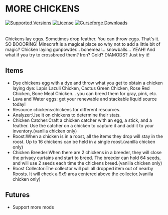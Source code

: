 # MORE CHICKENS  

<a href="https://www.curseforge.com/minecraft/mc-mods/morechickens"><img src="https://img.shields.io/badge/Available%20for-MC%201.16.5,%201.17.1-c70039" alt="Supported Versions"></a>
<a href="https://github.com/cnlimiter/MoreChickens/blob/1.18-forge/LICENSE"><img src="https://img.shields.io/github/license/cnlimiter/MoreChickens?style=flat&color=900c3f" alt="License"></a>
<a href="https://www.curseforge.com/minecraft/mc-mods/morechickens"><img src="http://cf.way2muchnoise.eu/morechickens.svg" alt="Curseforge Downloads"></a><br><br>  
Chickens lay eggs. Sometimes drop feather. You can throw eggs. That's it. SO BOOORING! Minecraft is a magical place so why not to add a little bit of magic? Chicken laying gunpowder... bonemeal... snowballs... YEAH! And what if you try to crossbreed them? Iron? Gold? DIAMODS? Just try it!




## Items
- Dye chickens egg with a dye and throw what you get to obtain a chicken laying dye: Lapis Lazuli Chicken, Cactus Green Chicken, Rose Red Chicken, Bone Meal Chicken... you can breed them for gray, pink, etc.
- Lava and Water eggs: get your renewable and stackable liquid source today!
- Resource chickens:chickens for different resources.
- Analyzer:Use it on chickens to determine their stats.
- Chicken Catcher:Craft a chicken catcher with an egg, a stick, and a feather. Use the catcher on a chicken to capture it and add it to your inventory.(vanilla chicken only)
- Roost:When a chicken is in a roost, all the items they drop will stay in the roost. Up to 16 chickens can be held in a single roost.(vanilla chicken only)
- Chicken Breeder:When there are 2 chickens in a breeder, they will close the privacy curtains and start to breed. The breeder can hold 64 seeds, and will use 2 seeds each time the chickens breed.(vanilla chicken only)
- Roost Collector:The collector will pull all dropped item out of nearby Roosts. It will check a 9x9 area centered above the collector.(vanilla chicken only)

## Futures
- Support more mods

